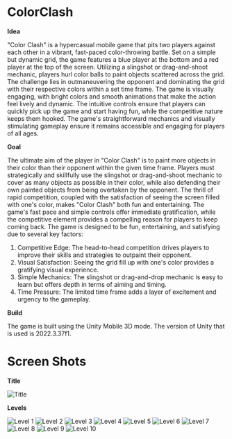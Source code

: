 # ColorClash
**Idea**

"Color Clash" is a hypercasual mobile game that pits two players against each other in a vibrant, fast-paced color-throwing battle. Set on a simple but dynamic grid, the game features a blue player at the bottom and a red player at the top of the screen. Utilizing a slingshot or drag-and-shoot mechanic, players hurl color balls to paint objects scattered across the grid. The challenge lies in outmaneuvering the opponent and dominating the grid with their respective colors within a set time frame. The game is visually engaging, with bright colors and smooth animations that make the action feel lively and dynamic. The intuitive controls ensure that players can quickly pick up the game and start having fun, while the competitive nature keeps them hooked. The game's straightforward mechanics and visually stimulating gameplay ensure it remains accessible and engaging for players of all ages.

**Goal**

The ultimate aim of the player in "Color Clash" is to paint more objects in their color than their opponent within the given time frame. Players must strategically and skillfully use the slingshot or drag-and-shoot mechanic to cover as many objects as possible in their color, while also defending their own painted objects from being overtaken by the opponent. The thrill of rapid competition, coupled with the satisfaction of seeing the screen filled with one's color, makes "Color Clash" both fun and entertaining. The game's fast pace and simple controls offer immediate gratification, while the competitive element provides a compelling reason for players to keep coming back. The game is designed to be fun, entertaining, and satisfying due to several key factors:
1. Competitive Edge: The head-to-head competition drives players to improve their skills and strategies to outpaint their opponent.
2. Visual Satisfaction: Seeing the grid fill up with one's color provides a gratifying visual experience.
3. Simple Mechanics: The slingshot or drag-and-drop mechanic is easy to learn but offers depth in terms of aiming and timing.
4. Time Pressure: The limited time frame adds a layer of excitement and urgency to the gameplay.

**Build**

The game is built using the Unity Mobile 3D mode. The version of Unity that is used is 2022.3.37f1. 

# Screen Shots

**Title**

![Title](https://github.com/user-attachments/assets/77726eca-4d72-4e93-b7e0-4c448a4f6e88)


**Levels**

![Level 1](https://github.com/user-attachments/assets/0f1ced4f-6548-49cd-a9e7-594d6c87aa39)
![Level 2](https://github.com/user-attachments/assets/c403dfdc-1191-4e27-8e31-88295bdf2bb1)
![Level 3](https://github.com/user-attachments/assets/5853b431-93f2-45c8-9859-43ab2abe1361)
![Level 4](https://github.com/user-attachments/assets/8bb0279f-2c18-49c3-b8a8-6bed3121e7a5)
![Level 5](https://github.com/user-attachments/assets/c8bfb430-51d9-471a-9810-7f5dcb008d37)
![Level 6](https://github.com/user-attachments/assets/6dfacde9-1486-41ee-9795-026f1d87a4bb)
![Level 7](https://github.com/user-attachments/assets/290d61f9-a66c-4ad9-810f-abc5deb162f7)
![Level 8](https://github.com/user-attachments/assets/f20b6fb4-65c9-43a6-819b-b27cfad7d585)
![Level 9](https://github.com/user-attachments/assets/0d2deec7-a9a6-4988-89e5-7eceb43ad405)
![Level 10](https://github.com/user-attachments/assets/079e6b82-5d55-4894-8343-a76efad59079)








